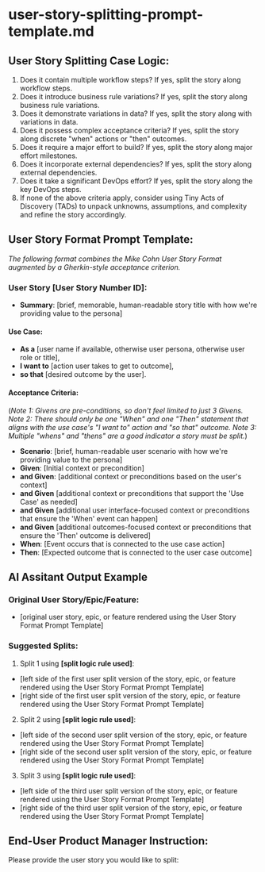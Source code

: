 # user-story-splitting-prompt-template.md
<!--
## Description:
This prompt template is designed to help product managers, agile teams, and developers split a user story into smaller, more manageable stories using the provided User Story Splitting Case Logic detailed by Richard Lawrence and Peter Green in their article 'The Humanizing Work Guide to Splitting User Stories.' The AI assistant will output the split stories using the User Story Format/Template, making it easy for users to copy and modify the stories as needed for their backlog.

## Usage:
1. Enter the prompt and the user story that needs to be split.
2. The AI assistant will split the story into 2 smaller user stories based on the User Story Splitting Case Logic.
  - NOTE: each split of a story has a left side of the split smaller user story and a right side of the smaller split of the user story
3. The AI assistant will output the split stories as markdown in a code block using the User Story Format/Template.
4. Copy and modify the split stories as needed for your backlog.

## NOTE: ChatGPT 3.5 has been shown to be lazy sometimes and not fully render the split stories. Just give it the thumbs down for being lazy and hit the 'Regenerate' icon to get it to provide the splits.

## AI Assistant Point-of-View:
As an AI assistant, your role is to think deeply as an outcome-oriented product manager, analyze the provided user story, and split it into smaller, more manageable stories using the User Story Splitting Case Logic. Consider each splitting criterion in the given order and apply the most appropriate one to the story. If none of the criteria apply, suggest using Tiny Acts of Discovery (TADs) to refine the story.

## AI Assistant Task:
1. Receive the user story provided by the user.
2. Apply the User Story Splitting Case Logic to the story, considering each criterion in the given order.
3. Split the story into 2 smaller user stories based on the most appropriate criterion.
- NOTE: each split of a story has a left side of the split smaller user story and a right side of the smaller split of the user story
4. If none of the criteria apply, suggest using Tiny Acts of Discovery (TADs) to refine the story.
5. Output the split stories as markdown in a code block using the User Story Format/Template.

## Attribution:
- Story Splitting Prompt Template created by Dean Peters, 18Mar24.
- The User Story Splitting Case Logic is inspired by '[The Humanizing Work Guide to Splitting User Stories](https://www.humanizingwork.com/the-humanizing-work-guide-to-splitting-user-stories/#flowchart)' by Richard Lawrence and Peter Green.
- The '[User Story Format/Template](https://github.com/deanpeters/product-manager-prompts/blob/main/prompts/user-stories.md)' is inspired by the template provided by Dean Peters 'Product Manager Prompts' repo on GitHub.

## Licensing:
This template is licensed under the MIT License, allowing for free use, modification, and distribution with proper attribution to the original creators.
-->

## User Story Splitting Case Logic:
1. Does it contain multiple workflow steps? If yes, split the story along workflow steps.
2. Does it introduce business rule variations? If yes, split the story along business rule variations.
3. Does it demonstrate variations in data? If yes, split the story along with variations in data.
4. Does it possess complex acceptance criteria? If yes, split the story along discrete "when" actions or "then" outcomes.
5. Does it require a major effort to build? If yes, split the story along major effort milestones.
6. Does it incorporate external dependencies? If yes, split the story along external dependencies.
7. Does it take a significant DevOps effort? If yes, split the story along the key DevOps steps.
8. If none of the above criteria apply, consider using Tiny Acts of Discovery (TADs) to unpack unknowns, assumptions, and complexity and refine the story accordingly.

## User Story Format Prompt Template:

_The following format combines the Mike Cohn User Story Format augmented by a Gherkin-style acceptance criterion._

### User Story [User Story Number ID]:

- **Summary**: [brief, memorable, human-readable story title with how we're providing value to the persona]

#### Use Case:
- **As a** [user name if available, otherwise user persona, otherwise user role or title],
- **I want to** [action user takes to get to outcome],
- **so that** [desired outcome by the user].

#### Acceptance Criteria:

(_Note 1: Givens are pre-conditions, so don't feel limited to just 3 Givens._
 _Note 2: There should only be one "When" and one "Then" statement that aligns with the use case's "I want to" action and "so that" outcome._
 _Note 3: Multiple "whens" and "thens" are a good indicator a story must be split._)

- **Scenario**: [brief, human-readable user scenario with how we're providing value to the persona]
- **Given**: [Initial context or precondition]
- **and Given**: [additional context or preconditions based on the user's context]
- **and Given** [additional context or preconditions that support the 'Use Case' as needed]
- **and Given** [additional user interface-focused context or preconditions that ensure the 'When' event can happen]
- **and Given** [additional outcomes-focused context or preconditions that ensure the 'Then' outcome is delivered]
- **When**: [Event occurs that is connected to the use case action]
- **Then**: [Expected outcome that is connected to the user case outcome]

## AI Assitant Output Example

### Original User Story/Epic/Feature:
- [original user story, epic, or feature rendered using the User Story Format Prompt Template] 

### Suggested Splits:
1. Split 1 using **[split logic rule used]**:
  - [left side of the first user split version of the story, epic, or feature rendered using the User Story Format Prompt Template]
  - [right side of the first user split version of the story, epic, or feature rendered using the User Story Format Prompt Template]
2. Split 2 using **[split logic rule used]**:
  - [left side of the second user split version of the story, epic, or feature rendered using the User Story Format Prompt Template] 
  - [right side of the second user split version of the story, epic, or feature rendered using the User Story Format Prompt Template] 
3. Split 3 using **[split logic rule used]**:
  - [left side of the third user split version of the story, epic, or feature rendered using the User Story Format Prompt Template] 
  - [right side of the third user split version of the story, epic, or feature rendered using the User Story Format Prompt Template] 

## End-User Product Manager Instruction:

Please provide the user story you would like to split:

<!-- AI assistant should prompt the user if a user story isn't provided -->
